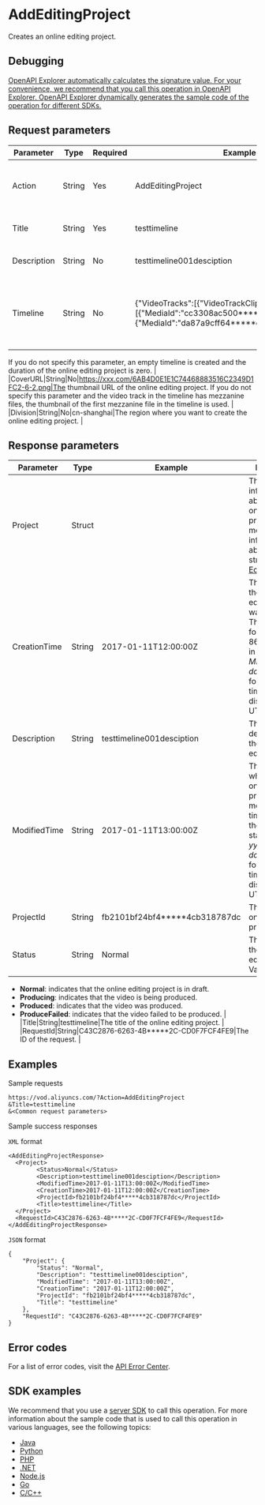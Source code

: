 # AddEditingProject

Creates an online editing project.

## Debugging

[OpenAPI Explorer automatically calculates the signature value. For your convenience, we recommend that you call this operation in OpenAPI Explorer. OpenAPI Explorer dynamically generates the sample code of the operation for different SDKs.](https://api.aliyun.com/#product=vod&api=AddEditingProject&type=RPC&version=2017-03-21)

## Request parameters

|Parameter|Type|Required|Example|Description|
|---------|----|--------|-------|-----------|
|Action|String|Yes|AddEditingProject|The operation that you want to perform. Set the value to **AddEditingProject**. |
|Title|String|Yes|testtimeline|The title of the online editing project. |
|Description|String|No|testtimeline001desciption|The description of the online editing project. |
|Timeline|String|No|\{"VideoTracks":\[\{"VideoTrackClips":\[\{"MediaId":"cc3308ac500\*\*\*\*\*5a54328bc3443"\},\{"MediaId":"da87a9cff64\*\*\*\*\*cd88bc6d8326e4"\}\]\}\]\}|The timeline of the online editing project, in JSON format. For more information about the structure, see [Timeline](~~52839~~).

If you do not specify this parameter, an empty timeline is created and the duration of the online editing project is zero. |
|CoverURL|String|No|https://xxx.com/6AB4D0E1E1C74468883516C2349D1FC2-6-2.png|The thumbnail URL of the online editing project. If you do not specify this parameter and the video track in the timeline has mezzanine files, the thumbnail of the first mezzanine file in the timeline is used. |
|Division|String|No|cn-shanghai|The region where you want to create the online editing project. |

## Response parameters

|Parameter|Type|Example|Description|
|---------|----|-------|-----------|
|Project|Struct| |The information about the online editing project. For more information about the structure, see [EditingProject](~~52839~~). |
|CreationTime|String|2017-01-11T12:00:00Z|The time when the online editing project was created. The time follows the ISO 8601 standard in the *yyyy-MM-dd*T*HH:mm:ss*Z format. The time is displayed in UTC. |
|Description|String|testtimeline001desciption|The description of the online editing project. |
|ModifiedTime|String|2017-01-11T13:00:00Z|The last time when the online editing project was modified. The time follows the ISO 8601 standard in the *yyyy-MM-dd*T*HH:mm:ss*Z format. The time is displayed in UTC. |
|ProjectId|String|fb2101bf24bf4\*\*\*\*\*4cb318787dc|The ID of the online editing project. |
|Status|String|Normal|The status of the online editing project. Valid values:

-   **Normal**: indicates that the online editing project is in draft.
-   **Producing**: indicates that the video is being produced.
-   **Produced**: indicates that the video was produced.
-   **ProduceFailed**: indicates that the video failed to be produced. |
|Title|String|testtimeline|The title of the online editing project. |
|RequestId|String|C43C2876-6263-4B\*\*\*\*\*2C-CD0F7FCF4FE9|The ID of the request. |

## Examples

Sample requests

```
https://vod.aliyuncs.com/?Action=AddEditingProject
&Title=testtimeline
&<Common request parameters>
```

Sample success responses

`XML` format

```
<AddEditingProjectResponse>
  <Project>
        <Status>Normal</Status>
        <Description>testtimeline001desciption</Description>
        <ModifiedTime>2017-01-11T13:00:00Z</ModifiedTime>
        <CreationTime>2017-01-11T12:00:00Z</CreationTime>
        <ProjectId>fb2101bf24bf4*****4cb318787dc</ProjectId>
        <Title>testtimeline</Title>
  </Project>
  <RequestId>C43C2876-6263-4B*****2C-CD0F7FCF4FE9</RequestId>
</AddEditingProjectResponse>
```

`JSON` format

```
{
    "Project": {
        "Status": "Normal",
        "Description": "testtimeline001desciption",
        "ModifiedTime": "2017-01-11T13:00:00Z",
        "CreationTime": "2017-01-11T12:00:00Z",
        "ProjectId": "fb2101bf24bf4*****4cb318787dc",
        "Title": "testtimeline"
    },
    "RequestId": "C43C2876-6263-4B*****2C-CD0F7FCF4FE9"
}
```

## Error codes

For a list of error codes, visit the [API Error Center](https://error-center.alibabacloud.com/status/product/vod).

## SDK examples

We recommend that you use a [server SDK](~~101789~~) to call this operation. For more information about the sample code that is used to call this operation in various languages, see the following topics:

-   [Java](~~61063~~)
-   [Python](~~61054~~)
-   [PHP](~~61069~~)
-   [.NET](~~84750~~)
-   [Node.js](~~101396~~)
-   [Go](~~101411~~)
-   [C/C++](~~101261~~)

